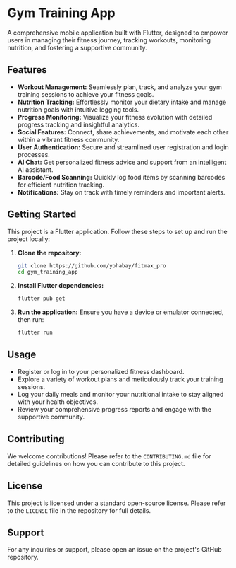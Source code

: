 # Gym Training App

A comprehensive mobile application built with Flutter, designed to empower users in managing their fitness journey, tracking workouts, monitoring nutrition, and fostering a supportive community.

## Features

*   **Workout Management:** Seamlessly plan, track, and analyze your gym training sessions to achieve your fitness goals.
*   **Nutrition Tracking:** Effortlessly monitor your dietary intake and manage nutrition goals with intuitive logging tools.
*   **Progress Monitoring:** Visualize your fitness evolution with detailed progress tracking and insightful analytics.
*   **Social Features:** Connect, share achievements, and motivate each other within a vibrant fitness community.
*   **User Authentication:** Secure and streamlined user registration and login processes.
*   **AI Chat:** Get personalized fitness advice and support from an intelligent AI assistant.
*   **Barcode/Food Scanning:** Quickly log food items by scanning barcodes for efficient nutrition tracking.
*   **Notifications:** Stay on track with timely reminders and important alerts.

## Getting Started

This project is a Flutter application. Follow these steps to set up and run the project locally:

1.  **Clone the repository:**
    ```bash
    git clone https://github.com/yohabay/fitmax_pro
    cd gym_training_app
    ```
2.  **Install Flutter dependencies:**
    ```bash
    flutter pub get
    ```
3.  **Run the application:**
    Ensure you have a device or emulator connected, then run:
    ```bash
    flutter run
    ```

## Usage

*   Register or log in to your personalized fitness dashboard.
*   Explore a variety of workout plans and meticulously track your training sessions.
*   Log your daily meals and monitor your nutritional intake to stay aligned with your health objectives.
*   Review your comprehensive progress reports and engage with the supportive community.

## Contributing

We welcome contributions! Please refer to the `CONTRIBUTING.md` file for detailed guidelines on how you can contribute to this project.

## License

This project is licensed under a standard open-source license. Please refer to the `LICENSE` file in the repository for full details.

## Support

For any inquiries or support, please open an issue on the project's GitHub repository.